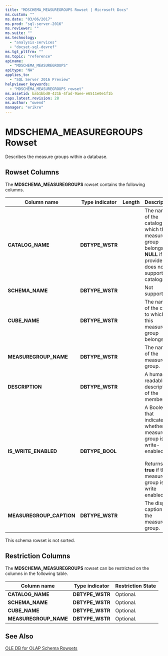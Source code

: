 ```yaml
---
title: "MDSCHEMA_MEASUREGROUPS Rowset | Microsoft Docs"
ms.custom: ""
ms.date: "03/06/2017"
ms.prod: "sql-server-2016"
ms.reviewer: ""
ms.suite: ""
ms.technology: 
  - "analysis-services"
  - "docset-sql-devref"
ms.tgt_pltfrm: ""
ms.topic: "reference"
apiname: 
  - "MDSCHEMA_MEASUREGROUPS"
apitype: "NA"
applies_to: 
  - "SQL Server 2016 Preview"
helpviewer_keywords: 
  - "MDSCHEMA_MEASUREGROUPS rowset"
ms.assetid: bab1bbd0-421b-4fad-9aee-e6511e0e1f1b
caps.latest.revision: 28
ms.author: "owend"
manager: "erikre"
---
```

# MDSCHEMA_MEASUREGROUPS Rowset
  Describes the measure groups within a database.  
  
## Rowset Columns  
 The **MDSCHEMA_MEASUREGROUPS** rowset contains the following columns.  
  
|Column name|Type indicator|Length|Description|  
|-----------------|--------------------|------------|-----------------|  
|**CATALOG_NAME**|**DBTYPE_WSTR**||The name of the catalog to which this measure group belongs. **NULL** if the provider does not support catalogs.|  
|**SCHEMA_NAME**|**DBTYPE_WSTR**||Not supported.|  
|**CUBE_NAME**|**DBTYPE_WSTR**||The name of the cube to which this measure group belongs.|  
|**MEASUREGROUP_NAME**|**DBTYPE_WSTR**||The name of the measure group.|  
|**DESCRIPTION**|**DBTYPE_WSTR**||A human-readable description of the member.|  
|**IS_WRITE_ENABLED**|**DBTYPE_BOOL**||A Boolean that indicates whether the measure group is write-enabled.<br /><br /> Returns **true** if the measure group is write enabled.|  
|**MEASUREGROUP_CAPTION**|**DBTYPE_WSTR**||The display caption for the measure group.|  
  
 This schema rowset is not sorted.  
  
## Restriction Columns  
 The **MDSCHEMA_MEASUREGROUPS** rowset can be restricted on the columns in the following table.  
  
|Column name|Type indicator|Restriction State|  
|-----------------|--------------------|-----------------------|  
|**CATALOG_NAME**|**DBTYPE_WSTR**|Optional.|  
|**SCHEMA_NAME**|**DBTYPE_WSTR**|Optional.|  
|**CUBE_NAME**|**DBTYPE_WSTR**|Optional.|  
|**MEASUREGROUP_NAME**|**DBTYPE_WSTR**|Optional.|  
  
## See Also  
 [OLE DB for OLAP Schema Rowsets](../../../analysis-services/schema-rowsets/ole-db-olap/ole-db-for-olap-schema-rowsets.md)  
  
  
